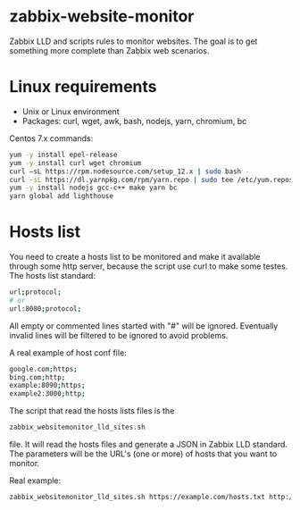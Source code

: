 # zabbix-website-monitor
Zabbix LLD and scripts rules to monitor websites. The goal is to get something more complete than Zabbix web scenarios.

# Linux requirements
- Unix or Linux environment
- Packages: curl, wget, awk, bash, nodejs, yarn, chromium, bc

Centos 7.x commands:
```bash
yum -y install epel-release
yum -y install curl wget chromium
curl –sL https://rpm.nodesource.com/setup_12.x | sudo bash -
curl -sL https://dl.yarnpkg.com/rpm/yarn.repo | sudo tee /etc/yum.repos.d/yarn.repo
yum -y install nodejs gcc-c++ make yarn bc
yarn global add lighthouse
```

# Hosts list
You need to create a hosts list to be monitored and make it available through some http server, because the script use curl to make some testes.
The hosts list standard:
```bash
url;protocol;
# or
url:8080;protocol;
```

All empty or commented lines started with "#" will be ignored. Eventually invalid lines will be filtered to be ignored to avoid problems.

A real example of host conf file:
```bash
google.com;https;
bing.com;http;
example:8090;https;
example2:3000;http;
```

The script that read the hosts lists files is the

```bash
zabbix_websitemonitor_lld_sites.sh
```

file. It will read the hosts files and generate a JSON in Zabbix LLD standard. The parameters will be the URL's (one or more) of hosts that you want to monitor.

Real example:
```bash
zabbix_websitemonitor_lld_sites.sh https://example.com/hosts.txt http://example2:8080/hosts.txt https://example.example3.net/domains.txt
```
